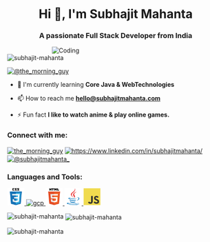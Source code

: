 <h1 align="center">Hi 👋, I'm Subhajit Mahanta</h1>
<h3 align="center">A passionate Full Stack Developer from India</h3>
<img align="right" alt="Coding" width="400" src="https://media.giphy.com/media/qgQUggAC3Pfv687qPC/giphy.gif">

<p align="left"> <img src="https://komarev.com/ghpvc/?username=subhajit-mahanta&label=Profile%20views&color=0e75b6&style=flat" alt="subhajit-mahanta" /> </p>

<p align="left"> <a href="https://twitter.com/the_morning_guy" target="blank"><img src="https://img.shields.io/twitter/follow/@the_morning_guy?logo=twitter&style=for-the-badge" alt="@the_morning_guy" /></a> </p>

- 🌱 I'm currently learning **Core Java & WebTechnologies**

- 📫 How to reach me **hello@subhajitmahanta.com**

- ⚡ Fun fact **I like to watch anime & play online games.**

<h3 align="left">Connect with me:</h3>
<p align="left">
<a href="https://twitter.com/the_morning_guy" target="blank"><img align="center" src="https://raw.githubusercontent.com/rahuldkjain/github-profile-readme-generator/master/src/images/icons/Social/twitter.svg" alt="the_morning_guy" height="30" width="40" /></a>
<a href="https://linkedin.com/in/https://www.linkedin.com/in/subhajitmahanta/" target="blank"><img align="center" src="https://raw.githubusercontent.com/rahuldkjain/github-profile-readme-generator/master/src/images/icons/Social/linked-in-alt.svg" alt="https://www.linkedin.com/in/subhajitmahanta/" height="30" width="40" /></a>
<a href="https://instagram.com/@subhajitmahanta_" target="blank"><img align="center" src="https://raw.githubusercontent.com/rahuldkjain/github-profile-readme-generator/master/src/images/icons/Social/instagram.svg" alt="@subhajitmahanta_" height="30" width="40" /></a>
</p>

<h3 align="left">Languages and Tools:</h3>
<p align="left"> <a href="https://www.w3schools.com/css/" target="_blank" rel="noreferrer"> <img src="https://raw.githubusercontent.com/devicons/devicon/master/icons/css3/css3-original-wordmark.svg" alt="css3" width="40" height="40"/> </a> <a href="https://cloud.google.com" target="_blank" rel="noreferrer"> <img src="https://www.vectorlogo.zone/logos/google_cloud/google_cloud-icon.svg" alt="gcp" width="40" height="40"/> </a> <a href="https://www.w3.org/html/" target="_blank" rel="noreferrer"> <img src="https://raw.githubusercontent.com/devicons/devicon/master/icons/html5/html5-original-wordmark.svg" alt="html5" width="40" height="40"/> </a> <a href="https://www.java.com" target="_blank" rel="noreferrer"> <img src="https://raw.githubusercontent.com/devicons/devicon/master/icons/java/java-original.svg" alt="java" width="40" height="40"/> </a> <a href="https://developer.mozilla.org/en-US/docs/Web/JavaScript" target="_blank" rel="noreferrer"> <img src="https://raw.githubusercontent.com/devicons/devicon/master/icons/javascript/javascript-original.svg" alt="javascript" width="40" height="40"/> </a> </p>

<p><img align="left" src="https://github-readme-stats.vercel.app/api/top-langs?username=subhajit-mahanta&show_icons=true&locale=en&layout=compact" alt="subhajit-mahanta" /></p>

<p>&nbsp;<img align="center" src="https://github-readme-stats.vercel.app/api?username=subhajit-mahanta&show_icons=true&locale=en" alt="subhajit-mahanta" /></p>

<p><img align="center" src="https://github-readme-streak-stats.herokuapp.com/?user=subhajit-mahanta&" alt="subhajit-mahanta" /></p>
